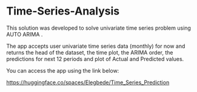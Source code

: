 # Time-Series-Analysis

This solution was developed to solve univariate time series problem using AUTO ARIMA .

The app accepts user univariate time series data (monthly) for now and returns the head of the dataset, the time plot, the ARIMA order, the predictions for next 12 periods and plot of Actual and Predicted values.

You can access the app using the link below:

https://huggingface.co/spaces/Elegbede/Time_Series_Prediction
